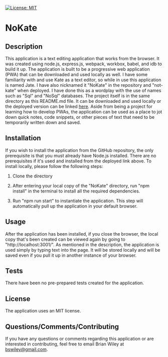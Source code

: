[![License: MIT](https://img.shields.io/badge/License-MIT-yellow.svg)](https://opensource.org/licenses/MIT) 

# NoKate 

## Description 
This application is a text editing application that works from the browser. It was created using node.js, express.js, webpack, workbox, babel, and idb to build it up. The application is built to be a progressive web application (PWA) that can be downloaded and used locally as well. I have some familiarity with and use Kate as a text editor, so while in use this application is named Jate. I have also nicknamed it "NoKate" in the repository and "not-kate" when deployed. I have done this as a wordplay with the use of names such as "Sql" and "NoSql" databases. The project itself is in the same directory as this README.md file. It can be downloaded and used locally or the deployed version can be linked [here](https://not-kate-10787242895f.herokuapp.com/). Aside from being a project for learning how to develop PWAs, the application can be used as a place to jot down quick notes, code snippets, or other pieces of text that need to be temporarily written down and saved. 

## Installation 
If you wish to install the application from the GitHub repository, the only prerequisite is that you must already have Node.js installed. There are no prerequisites if it's used and installed from the deployed link above. To install locally, please follow the following steps:

1. 	Clone the directory

2.  After entering your local copy of the "NoKate" directory, run "npm install" in the terminal to install all the required dependencies.

3.  Run "npm run start" to instantiate the application. This step will automatically pull up the application in your default browser.
 

## Usage
After the application has been installed, if you close the browser, the local copy that's been created can be viewed again by going to "http://localhost:3001/". As mentioned in the description, the application is used simply by typing text into the page. It will be stored locally and will be saved even if you pull it up in another instance of your browser.

## Tests 

There have been no pre-prepared tests created for the application.
## License
The application uses an MIT license.

## Questions/Comments/Contributing
If you have any questions or comments regarding this application or are interested in contributing, feel free to email Brian Wiley at bswiley@gmail.com.
